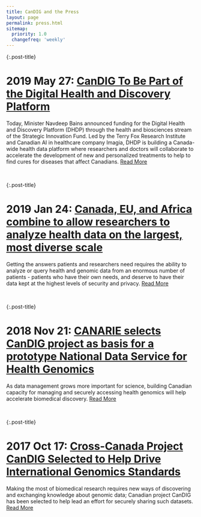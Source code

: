 ```yaml
---
title: CanDIG and the Press
layout: page
permalink: press.html
sitemap:
  priority: 1.0
  changefreq: 'weekly'
---
```


{:.post-title}
# 2019 May 27: [CanDIG To Be Part of the Digital Health and Discovery Platform](releases/candig_and_digital_health_and_discovery_platform.html)

Today, Minister Navdeep Bains announced funding for the Digital
Health and Discovery Platform (DHDP) through the health and biosciences stream of the Strategic Innovation
Fund.  Led by the Terry Fox Research Institute and Canadian AI in healthcare company Imagia,
DHDP is building a Canada-wide health data platform where researchers
and doctors will collaborate to accelerate the development of new
and personalized treatments to help to find cures for diseases that
affect Canadians.  [Read More](releases/candig_and_digital_health_and_discovery_platform.html)

&nbsp;

{:.post-title}
# 2019 Jan 24: [Canada, EU, and Africa combine to allow researchers to analyze health data on the largest, most diverse scale](releases/candig_cineca_project.html)

Getting the answers patients and researchers need requires the
ability to analyze or query health and genomic data from an enormous
number of patients - patients who have their own needs, and deserve to
have their data kept at the highest levels of security and privacy. [Read More](releases/candig_cineca_project.html)

&nbsp;

{:.post-title}
# 2018 Nov 21: [CANARIE selects CanDIG project as basis for a prototype National Data Service for Health Genomics](releases/candig_chord_genomics_data_management.html)

As data management grows more important for science, building Canadian capacity for managing and securely accessing health genomics will help accelerate biomedical discovery. [Read More](releases/candig_chord_genomics_data_management.html)

&nbsp;

{:.post-title}
# 2017 Oct 17: [Cross-Canada Project CanDIG Selected to Help Drive International Genomics Standards](releases/candig_joins_ga4gh.html)

 Making the most of biomedical research requires new ways of discovering and exchanging knowledge about genomic data; Canadian project CanDIG has been selected to help lead an effort for securely sharing such datasets. [Read More](releases/candig_joins_ga4gh.html)
